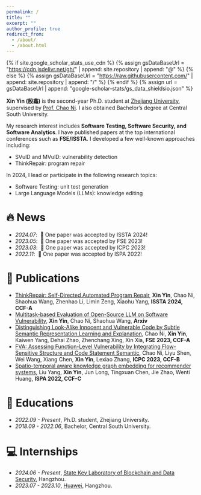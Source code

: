 ```yaml
---
permalink: /
title: ""
excerpt: ""
author_profile: true
redirect_from: 
  - /about/
  - /about.html
---
```


{% if site.google_scholar_stats_use_cdn %}
{% assign gsDataBaseUrl = "https://cdn.jsdelivr.net/gh/" | append: site.repository | append: "@" %}
{% else %}
{% assign gsDataBaseUrl = "https://raw.githubusercontent.com/" | append: site.repository | append: "/" %}
{% endif %}
{% assign url = gsDataBaseUrl | append: "google-scholar-stats/gs_data_shieldsio.json" %}

<span class='anchor' id='about-me'></span>

**Xin Yin (殷鑫)** is the second-year Ph.D. student at [Zhejiang University](https://www.zju.edu.cn/english/), supervised by [Prof. Chao Ni](https://jacknichao.github.io/). I also obtained Bachelor’s degree at Central South University. 

<!-- During my graduate study, I was lucky to collaborate with the CMU Speech Team led by [Prof. Shinji Watanabe](https://scholar.google.com/citations?user=U5xRA6QAAAAJ), and Audio Research Team at Zhejiang University. I was grateful to intern or collaborate at TikTok, Shanghai AI Lab, Tencent Seattle Lab, Alibaba Qwen, with [Yi Ren](https://github.com/RayeRen), [Jinglin Liu](https://github.com/MoonInTheRiver), [Chunlei Zhang](https://scholar.google.com/citations?user=NCKZGb0AAAAJ) and [Dong Yu](https://scholar.google.com/citations?user=tMY31_gAAAAJ). -->

<!-- My research interest includes neural machine translation and computer vision. I have published more than 100 papers at the top international AI conferences with total <a href='https://scholar.google.com/citations?user=DhtAFkwAAAAJ'>google scholar citations <strong><span id='total_cit'>260000+</span></strong></a> (You can also use google scholar badge <a href='https://scholar.google.com/citations?user=DhtAFkwAAAAJ'><img src="https://img.shields.io/endpoint?url={{ url | url_encode }}&logo=Google%20Scholar&labelColor=f6f6f6&color=9cf&style=flat&label=citations"></a>). -->

My research interest includes **Software Testing, Software Security, and Software Analytics**. I have published papers at the top international conferences such as **FSE/ISSTA**. I developed a few well-known approaches including:
- SVulD and MVulD: vulnerability detection
- ThinkRepair: program repair
<!-- - AudioGPT, UniAudio, Make-A-Voice: Multitask, Multilingual LLMs -->
<!-- - Make-An-Audio, GenerSpeech: Zero-shot text-guided synthesis -->
<!-- - FastDiff 1/2, ProDiff: AIGC diffusion models -->
<!-- - TranSpeech, and AV-TranSpeech: Multimodal Translation -->

In 2024, I lead or participate in the following research topics:
- Software Testing: unit test generation
- Large Language Models (LLMs): knowledge editing
<!-- - Diffusion models: Image/Audio/3D -->

# 🔥 News
- *2024.07*: &nbsp;🎉 One paper was accepted by ISSTA 2024!
- *2023.05*: &nbsp;🎉 One paper was accepted by FSE 2023! 
- *2023.03*: &nbsp;🎉 One paper was accepted by ICPC 2023!
- *2022.11*: &nbsp;🎉 One paper was accepted by ISPA 2022! 

# 📝 Publications
<!-- * denotes co-first authors, # denotes co-supervised -->

<!-- <div class='paper-box'><div class='paper-box-image'><div><div class="badge">CVPR 2016</div><img src='images/500x300.png' alt="sym" width="100%"></div></div>
<div class='paper-box-text' markdown="1">

[Deep Residual Learning for Image Recognition](https://openaccess.thecvf.com/content_cvpr_2016/papers/He_Deep_Residual_Learning_CVPR_2016_paper.pdf)

**Kaiming He**, Xiangyu Zhang, Shaoqing Ren, Jian Sun

[**Project**](https://scholar.google.com/citations?view_op=view_citation&hl=zh-CN&user=DhtAFkwAAAAJ&citation_for_view=DhtAFkwAAAAJ:ALROH1vI_8AC) <strong><span class='show_paper_citations' data='DhtAFkwAAAAJ:ALROH1vI_8AC'></span></strong>
- Lorem ipsum dolor sit amet, consectetur adipiscing elit. Vivamus ornare aliquet ipsum, ac tempus justo dapibus sit amet. 
</div>
</div> -->

- [ThinkRepair: Self-Directed Automated Program Repair](), **Xin Yin**, Chao Ni, Shaohua Wang, Zhenhao Li, Limin Zeng, Xiaohu Yang, **ISSTA 2024, CCF-A**
- [Multitask-based Evaluation of Open-Source LLM on Software Vulnerability](), **Xin Yin**, Chao Ni, Shaohua Wang, **Arxiv**
- [Distinguishing Look-Alike Innocent and Vulnerable Code by Subtle Semantic Representation Learning and Explanation](), Chao Ni, **Xin Yin**, Kaiwen Yang, Dehai Zhao, Zhenchang Xing, Xin Xia, **FSE 2023, CCF-A**
- [FVA: Assessing Function-Level Vulnerability by Integrating Flow-Sensitive Structure and Code Statement Semantic](), Chao Ni, Liyu Shen, Wei Wang, Xiang Chen, **Xin Yin**, Lexiao Zhang, **ICPC 2023, CCF-B**
- [Spatio-temporal aware knowledge graph embedding for recommender systems](), Liu Yang, **Xin Yin**, Jun Long, Tingxuan Chen, Jie Zhao, Wenti Huang, **ISPA 2022, CCF-C**

<!-- # 🎖 Honors and Awards
- *2021.10* Lorem ipsum dolor sit amet, consectetur adipiscing elit. Vivamus ornare aliquet ipsum, ac tempus justo dapibus sit amet. 
- *2021.09* Lorem ipsum dolor sit amet, consectetur adipiscing elit. Vivamus ornare aliquet ipsum, ac tempus justo dapibus sit amet.  -->

# 📖 Educations
- *2022.09 - Present*, Ph.D. student, Zhejiang University. 
- *2018.09 - 2022.06*, Bachelor, Central South University. 

<!-- # 💬 Invited Talks
- *2021.06*, Lorem ipsum dolor sit amet, consectetur adipiscing elit. Vivamus ornare aliquet ipsum, ac tempus justo dapibus sit amet. 
- *2021.03*, Lorem ipsum dolor sit amet, consectetur adipiscing elit. Vivamus ornare aliquet ipsum, ac tempus justo dapibus sit amet.  \| [\[video\]](https://github.com/) -->

# 💻 Internships
- *2024.06 - Present*, [State Key Laboratory of Blockchain and Data Security](), Hangzhou.
- *2023.07 - 2023.10*, [Huawei](), Hangzhou.